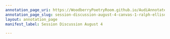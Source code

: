 ```yaml
---
annotation_page_uri: https://WoodberryPoetryRoom.github.io/AudiAnnotate-Workshop/annotations/session-discussion-august-4-canvas-1-ralph-ellison.json
annotation_page_slug: session-discussion-august-4-canvas-1-ralph-ellison
layout: annotation_page
manifest_label: Session Discussion August 4

---
```

